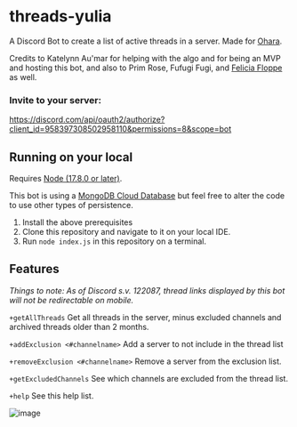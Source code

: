 # threads-yulia
A Discord Bot to create a list of active threads in a server. Made for [Ohara](https://eu.finalfantasyxiv.com/lodestone/freecompany/9228860798900648108/).

Credits to Katelynn Au'mar for helping with the algo and for being an MVP and hosting this bot, and also to Prim Rose, Fufugi Fugi, and [Felicia Floppe](https://github.com/alisarac) as well.

### Invite to your server:
https://discord.com/api/oauth2/authorize?client_id=958397308502958110&permissions=8&scope=bot

## Running on your local

Requires [Node (17.8.0 or later)](https://nodejs.org/en/).

This bot is using a [MongoDB Cloud Database](https://www.mongodb.com/try/download/community) but feel free to alter the code to use other types of persistence.

1. Install the above prerequisites
2. Clone this repository and navigate to it on your local IDE.
3. Run `node index.js` in this repository on a terminal.

## Features
*Things to note: As of Discord s.v. 122087, thread links displayed by this bot will not be redirectable on mobile.*

`+getAllThreads`
Get all threads in the server, minus excluded channels and archived threads older than 2 months.

`+addExclusion <#channelname>`
Add a server to not include in the thread list

`+removeExclusion <#channelname>`
Remove a server from the exclusion list.

`+getExcludedChannels`
See which channels are excluded from the thread list.

`+help`
See this help list.

![image](https://user-images.githubusercontent.com/20171908/161947401-1c359948-da02-41e8-be83-27bb439e5cfd.png)
